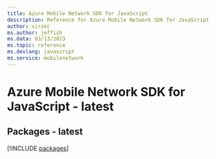 ```yaml
---
title: Azure Mobile Network SDK for JavaScript
description: Reference for Azure Mobile Network SDK for JavaScript
author: xirzec
ms.author: jeffish
ms.data: 03/13/2023
ms.topic: reference
ms.devlang: javascript
ms.service: mobilenetwork
---
```

# Azure Mobile Network SDK for JavaScript - latest
## Packages - latest
[!INCLUDE [packages](mobile-network-index.md)]